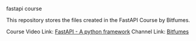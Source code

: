 fastapi course

This repository stores the files created in the FastAPI Course by Bitfumes.

Course Video Link: [FastAPI - A python framework](https://www.youtube.com/watch?v=7t2alSnE2-I)
Channel Link: [Bitfumes](https://www.youtube.com/c/Bitfumes/featured)

